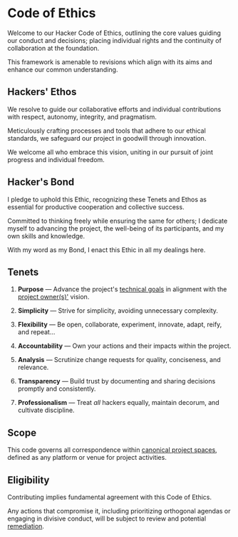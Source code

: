 # Code of Ethics

Welcome to our Hacker Code of Ethics, outlining the core values guiding our conduct and decisions; placing individual rights and the continuity of collaboration at the foundation.

This framework is amenable to revisions which align with its aims and enhance our common understanding.

## Hackers' Ethos

We resolve to guide our collaborative efforts and individual contributions with respect, autonomy, integrity, and pragmatism.

Meticulously crafting processes and tools that adhere to our ethical standards, we safeguard our project in goodwill through innovation.

We welcome all who embrace this vision, uniting in our pursuit of joint progress and individual freedom.

## Hacker's Bond

I pledge to uphold this Ethic, recognizing these Tenets and Ethos as essential for productive cooperation and collective success.

Committed to thinking freely while ensuring the same for others; I dedicate myself to advancing the project, the well-being of its participants, and my own skills and knowledge.

With my word as my Bond, I enact this Ethic in all my dealings here.

## Tenets

1. **Purpose** —
   Advance the project's [technical goals][goals] in alignment with the [project owner(s)'][owners] vision.

2. **Simplicity** —
   Strive for simplicity, avoiding unnecessary complexity.

3. **Flexibility** —
   Be open, collaborate, experiment, innovate, adapt, reify, and repeat...

4. **Accountability** —
   Own your actions and their impacts within the project.

5. **Analysis** —
   Scrutinize change requests for quality, conciseness, and relevance.

6. **Transparency** —
   Build trust by documenting and sharing decisions promptly and consistently.

7. **Professionalism** —
   Treat _all_ hackers equally, maintain decorum, and cultivate discipline.

## Scope

This code governs all correspondence within [canonical project spaces][canon], defined as any platform or venue for project activities.

## Eligibility

Contributing implies fundamental agreement with this Code of Ethics.

Any actions that compromise it, including prioritizing orthogonal agendas or engaging in divisive conduct, will be subject to review and potential [remediation](./docs/remediation.md).

[canon]: ./docs/spaces.md
[owners]: ./docs/CODEOWNERS
[goals]: ./docs/goals.md
